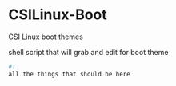 # CSILinux-Boot
CSI Linux boot themes

shell script that will grab and edit for boot theme
```bash
#!
all the things that should be here
```

